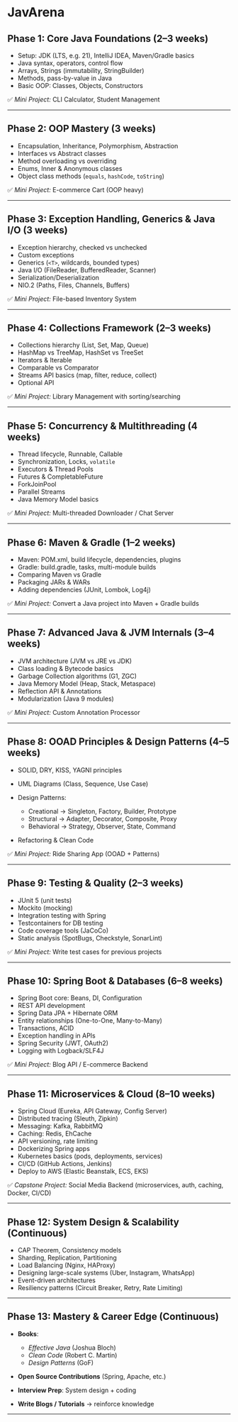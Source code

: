 # JavArena

## **Phase 1: Core Java Foundations (2–3 weeks)**

- Setup: JDK (LTS, e.g. 21), IntelliJ IDEA, Maven/Gradle basics
- Java syntax, operators, control flow
- Arrays, Strings (immutability, StringBuilder)
- Methods, pass-by-value in Java
- Basic OOP: Classes, Objects, Constructors

✅ _Mini Project:_ CLI Calculator, Student Management

---

## **Phase 2: OOP Mastery (3 weeks)**

- Encapsulation, Inheritance, Polymorphism, Abstraction
- Interfaces vs Abstract classes
- Method overloading vs overriding
- Enums, Inner & Anonymous classes
- Object class methods (`equals`, `hashCode`, `toString`)

✅ _Mini Project:_ E-commerce Cart (OOP heavy)

---

## **Phase 3: Exception Handling, Generics & Java I/O (3 weeks)**

- Exception hierarchy, checked vs unchecked
- Custom exceptions
- Generics (`<T>`, wildcards, bounded types)
- Java I/O (FileReader, BufferedReader, Scanner)
- Serialization/Deserialization
- NIO.2 (Paths, Files, Channels, Buffers)

✅ _Mini Project:_ File-based Inventory System

---

## **Phase 4: Collections Framework (2–3 weeks)**

- Collections hierarchy (List, Set, Map, Queue)
- HashMap vs TreeMap, HashSet vs TreeSet
- Iterators & Iterable
- Comparable vs Comparator
- Streams API basics (map, filter, reduce, collect)
- Optional API

✅ _Mini Project:_ Library Management with sorting/searching

---

## **Phase 5: Concurrency & Multithreading (4 weeks)**

- Thread lifecycle, Runnable, Callable
- Synchronization, Locks, `volatile`
- Executors & Thread Pools
- Futures & CompletableFuture
- ForkJoinPool
- Parallel Streams
- Java Memory Model basics

✅ _Mini Project:_ Multi-threaded Downloader / Chat Server

---

## **Phase 6: Maven & Gradle (1–2 weeks)**

- Maven: POM.xml, build lifecycle, dependencies, plugins
- Gradle: build.gradle, tasks, multi-module builds
- Comparing Maven vs Gradle
- Packaging JARs & WARs
- Adding dependencies (JUnit, Lombok, Log4j)

✅ _Mini Project:_ Convert a Java project into Maven + Gradle builds

---

## **Phase 7: Advanced Java & JVM Internals (3–4 weeks)**

- JVM architecture (JVM vs JRE vs JDK)
- Class loading & Bytecode basics
- Garbage Collection algorithms (G1, ZGC)
- Java Memory Model (Heap, Stack, Metaspace)
- Reflection API & Annotations
- Modularization (Java 9 modules)

✅ _Mini Project:_ Custom Annotation Processor

---

## **Phase 8: OOAD Principles & Design Patterns (4–5 weeks)**

- SOLID, DRY, KISS, YAGNI principles
- UML Diagrams (Class, Sequence, Use Case)
- Design Patterns:

  - Creational → Singleton, Factory, Builder, Prototype
  - Structural → Adapter, Decorator, Composite, Proxy
  - Behavioral → Strategy, Observer, State, Command

- Refactoring & Clean Code

✅ _Mini Project:_ Ride Sharing App (OOAD + Patterns)

---

## **Phase 9: Testing & Quality (2–3 weeks)**

- JUnit 5 (unit tests)
- Mockito (mocking)
- Integration testing with Spring
- Testcontainers for DB testing
- Code coverage tools (JaCoCo)
- Static analysis (SpotBugs, Checkstyle, SonarLint)

✅ _Mini Project:_ Write test cases for previous projects

---

## **Phase 10: Spring Boot & Databases (6–8 weeks)**

- Spring Boot core: Beans, DI, Configuration
- REST API development
- Spring Data JPA + Hibernate ORM
- Entity relationships (One-to-One, Many-to-Many)
- Transactions, ACID
- Exception handling in APIs
- Spring Security (JWT, OAuth2)
- Logging with Logback/SLF4J

✅ _Mini Project:_ Blog API / E-commerce Backend

---

## **Phase 11: Microservices & Cloud (8–10 weeks)**

- Spring Cloud (Eureka, API Gateway, Config Server)
- Distributed tracing (Sleuth, Zipkin)
- Messaging: Kafka, RabbitMQ
- Caching: Redis, EhCache
- API versioning, rate limiting
- Dockerizing Spring apps
- Kubernetes basics (pods, deployments, services)
- CI/CD (GitHub Actions, Jenkins)
- Deploy to AWS (Elastic Beanstalk, ECS, EKS)

✅ _Capstone Project:_ Social Media Backend (microservices, auth, caching, Docker, CI/CD)

---

## **Phase 12: System Design & Scalability (Continuous)**

- CAP Theorem, Consistency models
- Sharding, Replication, Partitioning
- Load Balancing (Nginx, HAProxy)
- Designing large-scale systems (Uber, Instagram, WhatsApp)
- Event-driven architectures
- Resiliency patterns (Circuit Breaker, Retry, Rate Limiting)

---

## **Phase 13: Mastery & Career Edge (Continuous)**

- **Books**:

  - _Effective Java_ (Joshua Bloch)
  - _Clean Code_ (Robert C. Martin)
  - _Design Patterns_ (GoF)

- **Open Source Contributions** (Spring, Apache, etc.)
- **Interview Prep**: System design + coding
- **Write Blogs / Tutorials** → reinforce knowledge

---
